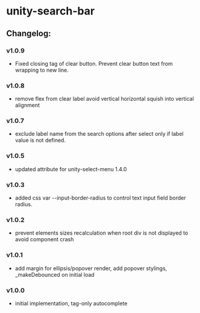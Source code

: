 # unity-search-bar

## Changelog:

### v1.0.9
- Fixed closing tag of clear button. Prevent clear button text from wrapping to new line.

### v1.0.8
- remove flex from clear label avoid vertical horizontal squish into vertical alignment

### v1.0.7
- exclude label name from the search options after select only if label value is not defined.

### v1.0.5
- updated attribute for unity-select-menu 1.4.0

### v1.0.3
- added css var --input-border-radius to control text input field border radius.

### v1.0.2
- prevent elements sizes recalculation when root div is not displayed to avoid component crash

### v1.0.1
- add margin for ellipsis/popover render, add popover stylings, _makeDebounced on initial load

### v1.0.0
- initial implementation, tag-only autocomplete
